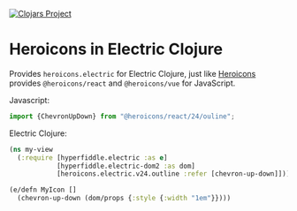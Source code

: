 [![Clojars Project](https://img.shields.io/clojars/v/com.hyperfiddle/heroicons-electric.svg)](https://clojars.org/com.hyperfiddle/heroicons-electric)

# Heroicons in Electric Clojure

Provides `heroicons.electric` for Electric Clojure, just like [Heroicons](https://github.com/tailwindlabs/heroicons) provides
`@heroicons/react` and `@heroicons/vue` for JavaScript.

Javascript:
```javascript
import {ChevronUpDown} from "@heroicons/react/24/ouline";
```

Electric Clojure:
```clojure
(ns my-view
  (:require [hyperfiddle.electric :as e]
            [hyperfiddle.electric-dom2 :as dom]
            [heroicons.electric.v24.outline :refer [chevron-up-down]]))

(e/defn MyIcon []
  (chevron-up-down (dom/props {:style {:width "1em"}})))

```
